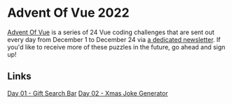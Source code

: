 # Advent Of Vue 2022

[Advent Of Vue](https://adventofvue.com) is a series of 24 Vue coding challenges that are sent out every day from December 1 to December 24 via [a dedicated newsletter](https://www.getrevue.co/profile/AdventOfVue). If you'd like to receive more of these puzzles in the future, go ahead and sign up!

## Links

[Day 01 - Gift Search Bar](https://aov-01-gift-search-bar.netlify.app)
[Day 02 - Xmas Joke Generator](https://aov-02-xmas-joke-generater.netlify.app)
